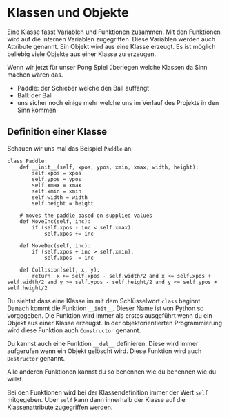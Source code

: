 # Klassen und Objekte
Eine Klasse fasst Variablen und Funktionen zusammen. Mit den Funktionen wird auf die internen Variablen zugegriffen.
Diese Variablen werden auch Attribute genannt. Ein Objekt wird aus eine Klasse erzeugt. Es ist möglich beliebig viele Objekte aus einer Klasse zu erzeugen.

Wenn wir jetzt für unser Pong Spiel überlegen welche Klassen da Sinn machen wären das.

- Paddle: der Schieber welche den Ball auffängt
- Ball: der Ball
- uns sicher noch einige mehr welche uns im Verlauf des Projekts in den Sinn kommen

## Definition einer Klasse
Schauen wir uns mal das Beispiel `Paddle` an:

```
class Paddle:
    def __init__(self, xpos, ypos, xmin, xmax, width, height):
        self.xpos = xpos
        self.ypos = ypos
        self.xmax = xmax
        self.xmin = xmin
        self.width = width
        self.height = height

    # moves the paddle based on supplied values
    def MoveInc(self, inc):
        if (self.xpos - inc < self.xmax):
            self.xpos += inc

    def MoveDec(self, inc):
        if (self.xpos + inc > self.xmin):
            self.xpos -= inc

    def Collision(self, x, y):
        return  x >= self.xpos - self.width/2 and x <= self.xpos + self.width/2 and y >= self.ypos - self.height/2 and y <= self.ypos + self.height/2
```

Du siehtst dass eine Klasse im mit dem Schlüsselwort `class` beginnt. Danach kommt die Funktion `__init__`. Dieser Name ist von Python so vorgegeben. Die Funktion wird immer als erstes ausgeführt wenn du ein Objekt aus einer Klasse erzeugst. In der objektorientierten Programmierung wird diese Funktion auch `Constructor` genannt.

Du kannst auch eine Funktion `__del__` definieren. Diese wird immer aufgerufen wenn ein Objekt gelöscht wird. Diese Funktion wird auch `Destructor` genannt.

Alle anderen Funktionen kannst du so benennen wie du benennen wie du willst.

Bei den Funktionen wird bei der Klassendefinition immer der Wert `self` mitgegeben. Uber `self` kann dann innerhalb der Klasse auf die Klassenattribute zugegriffen werden.


